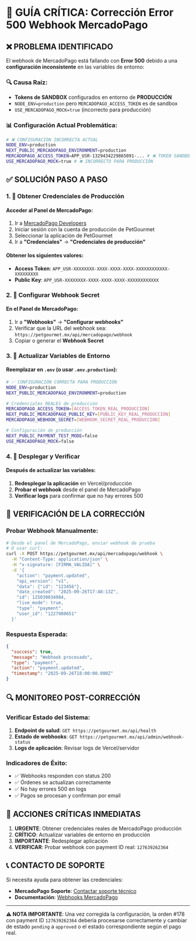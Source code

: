 # 🚨 GUÍA CRÍTICA: Corrección Error 500 Webhook MercadoPago

## ❌ PROBLEMA IDENTIFICADO

El webhook de MercadoPago está fallando con **Error 500** debido a una **configuración inconsistente** en las variables de entorno:

### 🔍 Causa Raíz:
- **Tokens de SANDBOX** configurados en entorno de **PRODUCCIÓN**
- `NODE_ENV=production` pero `MERCADOPAGO_ACCESS_TOKEN` es de sandbox
- `USE_MERCADOPAGO_MOCK=true` (incorrecto para producción)

### 📊 Configuración Actual Problemática:
```bash
# ❌ CONFIGURACIÓN INCORRECTA ACTUAL
NODE_ENV=production
NEXT_PUBLIC_MERCADOPAGO_ENVIRONMENT=production
MERCADOPAGO_ACCESS_TOKEN=APP_USR-1329434229865091-... # ❌ TOKEN SANDBOX
USE_MERCADOPAGO_MOCK=true # ❌ INCORRECTO PARA PRODUCCIÓN
```

## ✅ SOLUCIÓN PASO A PASO

### 1. 🔑 Obtener Credenciales de Producción

#### Acceder al Panel de MercadoPago:
1. Ir a [MercadoPago Developers](https://www.mercadopago.com.mx/developers)
2. Iniciar sesión con la cuenta de producción de PetGourmet
3. Seleccionar la aplicación de PetGourmet
4. Ir a **"Credenciales"** → **"Credenciales de producción"**

#### Obtener los siguientes valores:
- **Access Token**: `APP_USR-XXXXXXXX-XXXX-XXXX-XXXX-XXXXXXXXXXXX-XXXXXXXXX`
- **Public Key**: `APP_USR-XXXXXXXX-XXXX-XXXX-XXXX-XXXXXXXXXXXX`

### 2. 🔐 Configurar Webhook Secret

#### En el Panel de MercadoPago:
1. Ir a **"Webhooks"** → **"Configurar webhooks"**
2. Verificar que la URL del webhook sea: `https://petgourmet.mx/api/mercadopago/webhook`
3. Copiar o generar el **Webhook Secret**

### 3. 📝 Actualizar Variables de Entorno

#### Reemplazar en `.env` (o usar `.env.production`):
```bash
# ✅ CONFIGURACIÓN CORRECTA PARA PRODUCCIÓN
NODE_ENV=production
NEXT_PUBLIC_MERCADOPAGO_ENVIRONMENT=production

# Credenciales REALES de producción
MERCADOPAGO_ACCESS_TOKEN=[ACCESS_TOKEN_REAL_PRODUCCION]
NEXT_PUBLIC_MERCADOPAGO_PUBLIC_KEY=[PUBLIC_KEY_REAL_PRODUCCION]
MERCADOPAGO_WEBHOOK_SECRET=[WEBHOOK_SECRET_REAL_PRODUCCION]

# Configuración de producción
NEXT_PUBLIC_PAYMENT_TEST_MODE=false
USE_MERCADOPAGO_MOCK=false
```

### 4. 🚀 Desplegar y Verificar

#### Después de actualizar las variables:
1. **Redesplegar la aplicación** en Vercel/producción
2. **Probar el webhook** desde el panel de MercadoPago
3. **Verificar logs** para confirmar que no hay errores 500

## 🧪 VERIFICACIÓN DE LA CORRECCIÓN

### Probar Webhook Manualmente:
```bash
# Desde el panel de MercadoPago, enviar webhook de prueba
# O usar curl:
curl -X POST https://petgourmet.mx/api/mercadopago/webhook \
  -H "Content-Type: application/json" \
  -H "x-signature: [FIRMA_VALIDA]" \
  -d '{
    "action": "payment.updated",
    "api_version": "v1",
    "data": {"id": "123456"},
    "date_created": "2025-09-26T17:48:13Z",
    "id": 125030034984,
    "live_mode": true,
    "type": "payment",
    "user_id": "1227980651"
  }'
```

### Respuesta Esperada:
```json
{
  "success": true,
  "message": "Webhook procesado",
  "type": "payment",
  "action": "payment.updated",
  "timestamp": "2025-09-26T18:00:00.000Z"
}
```

## 🔍 MONITOREO POST-CORRECCIÓN

### Verificar Estado del Sistema:
1. **Endpoint de salud**: `GET https://petgourmet.mx/api/health`
2. **Estado de webhooks**: `GET https://petgourmet.mx/api/admin/webhook-status`
3. **Logs de aplicación**: Revisar logs de Vercel/servidor

### Indicadores de Éxito:
- ✅ Webhooks responden con status 200
- ✅ Órdenes se actualizan correctamente
- ✅ No hay errores 500 en logs
- ✅ Pagos se procesan y confirman por email

## 🚨 ACCIONES CRÍTICAS INMEDIATAS

1. **URGENTE**: Obtener credenciales reales de MercadoPago producción
2. **CRÍTICO**: Actualizar variables de entorno en producción
3. **IMPORTANTE**: Redesplegar aplicación
4. **VERIFICAR**: Probar webhook con payment ID real: `127639262364`

## 📞 CONTACTO DE SOPORTE

Si necesita ayuda para obtener las credenciales:
- **MercadoPago Soporte**: [Contactar soporte técnico](https://www.mercadopago.com.mx/ayuda)
- **Documentación**: [Webhooks MercadoPago](https://www.mercadopago.com.mx/developers/es/docs/your-integrations/notifications/webhooks)

---

**⚠️ NOTA IMPORTANTE**: Una vez corregida la configuración, la orden #178 con payment ID `127639262364` debería procesarse correctamente y cambiar de estado `pending` a `approved` o el estado correspondiente según el pago real.